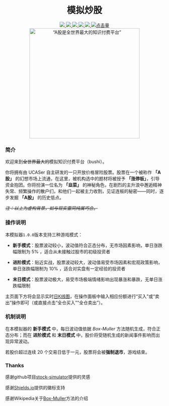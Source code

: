 <h1 align="center">模拟炒股</h1>
    <div align="center">
        <a href="https://github.com/ChavapaWLF/Simulated-stock-trading" target="_blank">
            <img src="https://img.shields.io/badge/Version-1.0.0-00CC00">
        </a>
        <a href="https://t.me/chavapawlf" target="_blank">
            <img src="https://img.shields.io/badge/Telegram-chavapawlf-26A5E4?logo=Telegram">
        </a>
        <a href="https://github.com/ChavapaWLF" target="_blank">
            <img src="https://img.shields.io/badge/Github-ChavapaWLF-FC6D26?logo=github">
        </a>
        <a href="https://github.com/ChavapaWLF/Simulated-stock-trading" target="_blank">
            <img src="https://img.shields.io/badge/QQ-3404420230-1EBAFC?logo=tencentqq">
        </a>
        <a href="https://github.com/ChavapaWLF/Simulated-stock-trading/blob/main/LICENSE" target="_blank">
            <img src="https://img.shields.io/badge/license-MIT-FF0000">
        </a>
        <a href="https://github.com/ChavapaWLF/Simulated-stock-trading" target="_blank">
            <img src="https://hits.seeyoufarm.com/api/count/incr/badge.svg?url=https%3A%2F%2Fgithub.com%2FChavapaWLF%2FSimulated-stock-trading&count_bg=%23CE2EE1&title_bg=%23555555&icon=&icon_color=%23E7E7E7&title=hits&edge_flat=false" alt="点击量">
        </a>
    </div>
    <div align="center">
        <img src="https://s21.ax1x.com/2024/06/21/pkDUNrt.md.jpg" alt="“A股是全世界最大的知识付费平台”" title="ChatHistory" width="350">
    </div>

### 简介

欢迎来到~~全世界最大的~~模拟知识付费平台（bushi）。

你将拥有由 UCASer 自主研发的一只开放价格冒险股票。股票在一个被称作 **「A股」** 的幻想市场上流通，在这里，被机构选中的题材将被授予 **「涨停板」**，引导资金抱团。你将扮演一位名为 **「韭菜」** 的神秘角色，在剧烈的主升浪中邂逅精神失常、频繁操作的散户们，和他们一起被主力收割，见证连板的秘密——同时，逐步发掘 **「A股」** 的历史低点。

*~~注：以上为虚构背景，如与现实雷同纯属巧合。~~*

### 操作说明

本模拟器`1.0.0`版本支持三种游戏模式：

- **新手模式**：股票波动较小，波动值符合正态分布，无市场因素影响，单日涨跌幅限制为 $5$% ，适合从未接触过股市的初级投资者

- **进阶模式**：贴近实战，股票波动较大，波动值易受市场因素和宏观政策影响，单日涨跌幅限制为 $10$% ，适合对实盘有一定经验的投资者

- **末日模式**：股票波动极大，易受市场极端情绪影响出现暴涨和暴跌，无单日涨跌幅限制

主页面下方将会显示实时[日K线图](https://zh.wikipedia.org/wiki/K%E7%BA%BF)，在操作面板中输入相应份额进行“买入”或“卖出”操作即可（或直接点击“全仓买入”“全仓卖出”）。

### 机制说明

在本模拟器的 **新手模式** 中，每日波动值依据 *Box-Muller* 方法随机生成，符合正态分布；而在 **进阶模式** 和 **末日模式** 中，股价将受随机生成的新闻事件影响而出现异常波动。

若股价超过连续 $20$ 个交易日低于一元，股票将会被**强制退市**，游戏结束。

### Thanks

感谢github项目[stock-simulator](https://github.com/az13js/stock-simulator)提供的灵感

感谢[Shields.io](https://shields.io/)提供的徽标支持

感谢Wikipedia关于[Box-Muller](https://en.wikipedia.org/wiki/Box%E2%80%93Muller_transform)方法的介绍
